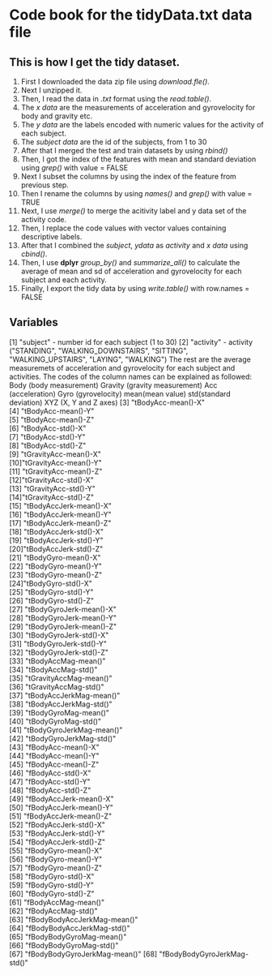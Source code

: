 # Code book for the tidyData.txt data file
## This is how I get the tidy dataset.
1. First I downloaded the data zip file using *download.fle()*.
2. Next I unzipped it.
3. Then, I read the data in *.txt* format using the *read.table()*.
4. The *x data* are the measurements of acceleration and gyrovelocity for body and gravity etc.
5. The *y data* are the labels encoded with numeric values for the activity of each subject.
6. The *subject data* are the id of the subjects, from 1 to 30
7. After that I merged the test and train datasets by using *rbind()*
8. Then, I got the index of the features with mean and standard deviation using *grep()* with value = FALSE
9. Next I subset the columns by using the index of the feature from previous step.
10. Then I rename the columns by using *names()* and *grep()* with value = TRUE
11. Next, I use *merge()* to merge the acitivity label and y data set of the activity code.
12. Then, I replace the code values with vector values containing descriptive labels.
13. After that I combined the *subject*, *ydata* as *activity* and *x data* using *cbind()*.
14. Then, I use **dplyr** *group_by()* and *summarize_all()* to calculate the average of mean and sd of acceleration and gyrovelocity for each subject and each activity.
15. Finally, I export the tidy data by using *write.table()* with row.names = FALSE

## Variables
[1] "subject"                     - number id for each subject (1 to 30)
[2] "activity"                    - activity ("STANDING", "WALKING_DOWNSTAIRS", "SITTING", "WALKING_UPSTAIRS", "LAYING", "WALKING")
The rest are the average measuremets of acceleration and gyrovelocity for each subject and activities.
The codes of the column names can be explained as followed: 
Body (body measurement) Gravity (gravity measurement) Acc (acceleration) Gyro (gyrovelocity) mean(mean value) std(standard deviation) XYZ (X, Y and Z axes)
[3] "tBodyAcc-mean()-X"           
[4] "tBodyAcc-mean()-Y"          
[5] "tBodyAcc-mean()-Z"           
[6] "tBodyAcc-std()-X"           
[7] "tBodyAcc-std()-Y"            
[8] "tBodyAcc-std()-Z"           
[9] "tGravityAcc-mean()-X"       
[10]"tGravityAcc-mean()-Y"       
[11] "tGravityAcc-mean()-Z"       
[12]"tGravityAcc-std()-X"        
[13] "tGravityAcc-std()-Y"        
[14]"tGravityAcc-std()-Z"        
[15] "tBodyAccJerk-mean()-X"      
[16] "tBodyAccJerk-mean()-Y"      
[17] "tBodyAccJerk-mean()-Z"       
[18] "tBodyAccJerk-std()-X"       
[19] "tBodyAccJerk-std()-Y"     
[20]"tBodyAccJerk-std()-Z"       
[21] "tBodyGyro-mean()-X"       
[22] "tBodyGyro-mean()-Y"         
[23] "tBodyGyro-mean()-Z"          
[24]"tBodyGyro-std()-X"          
[25] "tBodyGyro-std()-Y"          
[26] "tBodyGyro-std()-Z"          
[27] "tBodyGyroJerk-mean()-X"      
[28] "tBodyGyroJerk-mean()-Y"     
[29] "tBodyGyroJerk-mean()-Z"     
[30] "tBodyGyroJerk-std()-X"      
[31] "tBodyGyroJerk-std()-Y"    
[32] "tBodyGyroJerk-std()-Z"      
[33] "tBodyAccMag-mean()"         
[34] "tBodyAccMag-std()"          
[35] "tGravityAccMag-mean()"     
[36] "tGravityAccMag-std()"       
[37] "tBodyAccJerkMag-mean()"      
[38] "tBodyAccJerkMag-std()"      
[39] "tBodyGyroMag-mean()"        
[40] "tBodyGyroMag-std()"         
[41] "tBodyGyroJerkMag-mean()"     
[42] "tBodyGyroJerkMag-std()"     
[43] "fBodyAcc-mean()-X"         
[44] "fBodyAcc-mean()-Y"          
[45] "fBodyAcc-mean()-Z"           
[46] "fBodyAcc-std()-X"           
[47] "fBodyAcc-std()-Y"            
[48] "fBodyAcc-std()-Z"           
[49] "fBodyAccJerk-mean()-X"       
[50] "fBodyAccJerk-mean()-Y"      
[51] "fBodyAccJerk-mean()-Z"       
[52] "fBodyAccJerk-std()-X"       
[53] "fBodyAccJerk-std()-Y"       
[54] "fBodyAccJerk-std()-Z"       
[55] "fBodyGyro-mean()-X"          
[56] "fBodyGyro-mean()-Y"         
[57] "fBodyGyro-mean()-Z"         
[58] "fBodyGyro-std()-X"          
[59] "fBodyGyro-std()-Y"           
[60] "fBodyGyro-std()-Z"          
[61] "fBodyAccMag-mean()"          
[62] "fBodyAccMag-std()"          
[63] "fBodyBodyAccJerkMag-mean()"  
[64] "fBodyBodyAccJerkMag-std()"  
[65] "fBodyBodyGyroMag-mean()"    
[66] "fBodyBodyGyroMag-std()"     
[67] "fBodyBodyGyroJerkMag-mean()" 
[68] "fBodyBodyGyroJerkMag-std()" 
